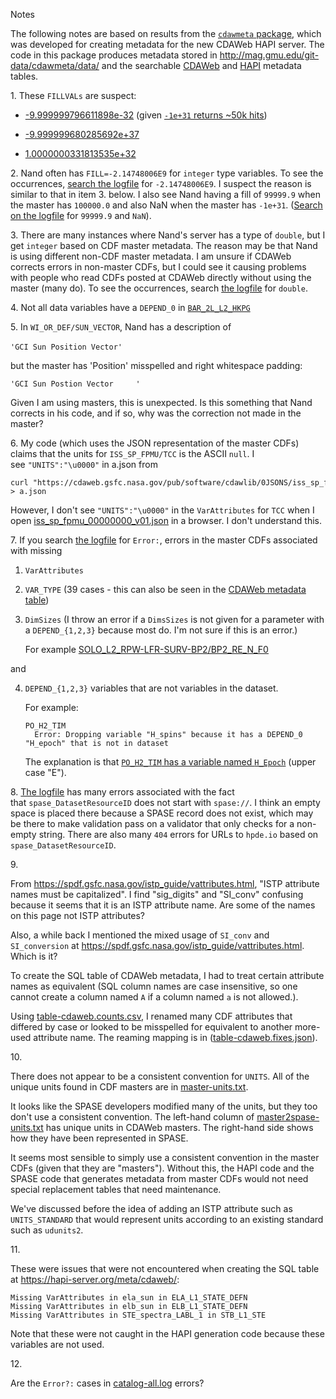 Notes

The following notes are based on results from the [`cdawmeta` package]( https://github.com/rweigel/cdawmeta/), which was developed for creating metadata for the new CDAWeb HAPI server. The code in this package produces metadata stored in http://mag.gmu.edu/git-data/cdawmeta/data/ and the searchable [CDAWeb](https://hapi-server.org/meta/cdaweb/) and [HAPI](https://hapi-server.org/meta/hapi/) metadata tables.

1\. These `FILLVALs` are suspect:

* [-9.999999796611898e-32](http://localhost:8051/#FILLVAL=-9.999999796611898e-32) (given [`-1e+31` returns ~50k hits](https://hapi-server.org/meta/cdaweb/#FILLVAL=-1e%2b31))

* [-9.999999680285692e+37](https://hapi-server.org/meta/cdaweb/#FILLVAL=-9.999999680285692e%2b37)

* [1.0000000331813535e+32](https://hapi-server.org/meta/cdaweb/#FILLVAL=1.0000000331813535e%2b32)


2\. Nand often has `FILL=-2.14748006E9` for `integer` type variables. To see the occurrences, [search the logfile](http://mag.gmu.edu/git-data/cdawmeta/data/hapi/compare.log) for `-2.14748006E9`. I suspect the reason is similar to that in item 3. below. I also see Nand having a fill of `99999.9` when the master has `100000.0` and also NaN when the master has `-1e+31`. ([Search on the logfile](http://mag.gmu.edu/git-data/cdawmeta/data/hapi/compare.log) for `99999.9` and `NaN`).


3\. There are many instances where Nand's server has a type of `double`, but I get `integer` based on CDF master metadata. The reason may be that Nand is using different non-CDF master metadata. I am unsure if CDAWeb corrects errors in non-master CDFs, but I could see it causing problems with people who read CDFs posted at CDAWeb directly without using the master (many do). To see the occurrences, search [the logfile](http://mag.gmu.edu/git-data/cdawmeta/data/hapi/compare.log) for `double`.


4\. Not all data variables have a `DEPEND_0` in [`BAR_2L_L2_HKPG`](https://hapi-server.org/meta/cdaweb/#datasetID=BAR_2L_L2_HKPG)


5\. In `WI_OR_DEF/SUN_VECTOR`, Nand has a description of

`'GCI Sun Position Vector'  ` 

but the master has 'Position' misspelled and right whitespace padding:

`'GCI Sun Postion Vector     '`

Given I am using masters, this is unexpected. Is this something that Nand corrects in his code, and if so, why was the correction not made in the master?


6\. My code (which uses the JSON representation of the master CDFs) claims that the units for `ISS_SP_FPMU/TCC` is the ASCII `null`. I see `"UNITS":"\u0000"` in a.json from

```
curl "https://cdaweb.gsfc.nasa.gov/pub/software/cdawlib/0JSONS/iss_sp_fpmu_00000000_v01.json" > a.json
```

However, I don't see `"UNITS":"\u0000"` in the `VarAttributes` for `TCC` when I open [iss_sp_fpmu_00000000_v01.json](https://cdaweb.gsfc.nasa.gov/pub/software/cdawlib/0JSONS/iss_sp_fpmu_00000000_v01.json) in a browser. I don't understand this.


7\. If you search [the logfile](http://mag.gmu.edu/git-data/cdawmeta/data/hapi/catalog-all.log) for `Error:`, errors in the master CDFs associated with missing

1. `VarAttributes`

2. `VAR_TYPE` (39 cases - this can also be seen in the [CDAWeb metadata table](https://hapi-server.org/meta/cdaweb/#VAR_TYPE=''))

3. `DimSizes` (I throw an error if a `DimsSizes` is not given for a parameter with a `DEPEND_{1,2,3}` because most do. I'm not sure if this is an error.)

   For example [SOLO_L2_RPW-LFR-SURV-BP2/BP2_RE_N_F0](https://hapi-server.org/meta/cdaweb/#VariableName='BP2_RE_N_F0')

and

4. `DEPEND_{1,2,3}` variables that are not variables in the dataset.

    For example:

    ```
    PO_H2_TIM
      Error: Dropping variable "H_spins" because it has a DEPEND_0 "H_epoch" that is not in dataset
    ```

   The explanation is that [`PO_H2_TIM` has a variable named `H_Epoch`](https://hapi-server.org/meta/cdaweb/#datasetID=PO_H2_TIM) (upper case "E").


8\. [The logfile](http://mag.gmu.edu/git-data/cdawmeta/data/cdaweb.errors.log) has many errors associated with the fact that `spase_DatasetResourceID` does not start with `spase://`. I think an empty space is placed there because a SPASE record does not exist, which may be there to make validation pass on a validator that only checks for a non-empty string. There are also many `404` errors for URLs to `hpde.io` based on `spase_DatasetResourceID`.

9\.

From https://spdf.gsfc.nasa.gov/istp_guide/vattributes.html, "ISTP attribute names must be capitalized". I find "sig_digits" and "SI_conv" confusing because it seems that it is an ISTP attribute name. Are some of the names on this page not ISTP attributes?

Also, a while back I mentioned the mixed usage of `SI_conv` and `SI_conversion` at https://spdf.gsfc.nasa.gov/istp_guide/vattributes.html. Which is it?

To create the SQL table of CDAWeb metadata, I had to treat certain attribute names as equivalent (SQL column names are case insensitive, so one cannot create a column named `A` if a column named `a` is not allowed.).

Using [table-cdaweb.counts.csv](https://github.com/rweigel/cdawmeta/blob/main/table/table-cdaweb.counts.csv), I renamed many CDF attributes that differed by case or looked to be misspelled for equivalent to another more-used attribute name. The reaming mapping is in ([table-cdaweb.fixes.json](https://github.com/rweigel/cdawmeta/blob/main/table/table-cdaweb.fixes.json)).

10\.

There does not appear to be a consistent convention for `UNITS`. All of the unique units found in CDF masters are in [master-units.txt](https://github.com/rweigel/cdawmeta/blob/main/spase/master-units.txt).

It looks like the SPASE developers modified many of the units, but they too don't use a consistent convention. The left-hand column of [master2spase-units.txt](https://github.com/rweigel/cdawmeta/blob/main/spase/master2spase-units.txt) has unique units in CDAWeb masters. The right-hand side shows how they have been represented in SPASE.

It seems most sensible to simply use a consistent convention in the master CDFs (given that they are "masters"). Without this, the HAPI code and the SPASE code that generates metadata from master CDFs would not need special replacement tables that need maintenance.

We've discussed before the idea of adding an ISTP attribute such as `UNITS_STANDARD` that would represent units according to an existing standard such as `udunits2`.

11\.

These were issues that were not encountered when creating the SQL table at https://hapi-server.org/meta/cdaweb/:

```
Missing VarAttributes in ela_sun in ELA_L1_STATE_DEFN
Missing VarAttributes in elb_sun in ELB_L1_STATE_DEFN
Missing VarAttributes in STE_spectra_LABL_1 in STB_L1_STE
```

Note that these were not caught in the HAPI generation code because these variables are not used.

12\.

Are the `Error?:` cases in [catalog-all.log](http://mag.gmu.edu/git-data/cdawmeta/data/hapi/catalog-all.log) errors?
